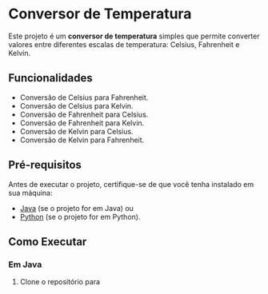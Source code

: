 # Conversor de Temperatura

Este projeto é um **conversor de temperatura** simples que permite converter valores entre diferentes escalas de temperatura: Celsius, Fahrenheit e Kelvin.

## Funcionalidades

- Conversão de Celsius para Fahrenheit.
- Conversão de Celsius para Kelvin.
- Conversão de Fahrenheit para Celsius.
- Conversão de Fahrenheit para Kelvin.
- Conversão de Kelvin para Celsius.
- Conversão de Kelvin para Fahrenheit.

## Pré-requisitos

Antes de executar o projeto, certifique-se de que você tenha instalado em sua máquina:

- [Java](https://www.oracle.com/java/technologies/javase-jdk11-downloads.html) (se o projeto for em Java) ou
- [Python](https://www.python.org/downloads/) (se o projeto for em Python).

## Como Executar

### Em Java

1. Clone o repositório para
